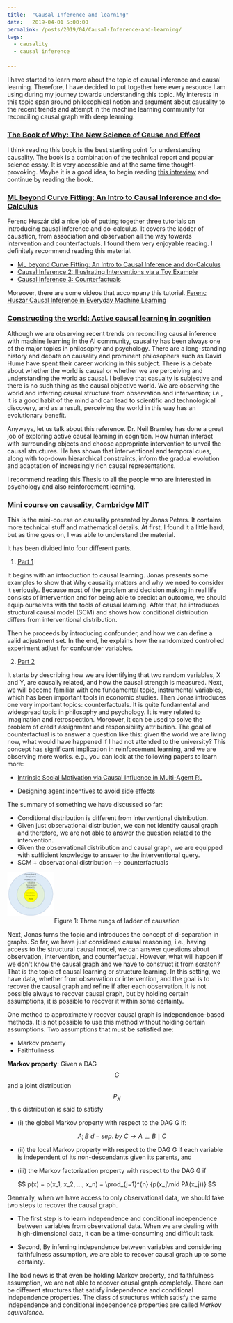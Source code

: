 ```yaml
---
title:  "Causal Inference and learning"
date:   2019-04-01 5:00:00
permalink: /posts/2019/04/Causal-Inference-and-learning/
tags:
  - causality
  - causal inference 

---
```


I have started to learn more about the topic of causal inference and causal learning. Therefore, I have decided to put together here every resource I am using during my journey towards understanding this topic. My interests in this topic span around philosophical notion and argument about causality to the recent trends and attempt in the machine learning community for reconciling causal graph with deep learning.

### [The Book of Why: The New Science of Cause and Effect](https://www.amazon.com/Book-Why-Science-Cause-Effect/dp/046509760X)

I think reading this book is the best starting point for understanding causality. The book is a combination of the technical report and popular science essay. It is very accessible and at the same time thought-provoking. Maybe it is a good idea, to begin reading [this intreview](https://www.quantamagazine.org/to-build-truly-intelligent-machines-teach-them-cause-and-effect-20180515/) and continue by reading the book.

### [ML beyond Curve Fitting: An Intro to Causal Inference and do-Calculus](https://www.inference.vc/untitled/)

Ferenc Huszár did a nice job of putting together three tutorials on introducing causal inference and do-calculus. It covers the ladder of causation, from association and observation all the way towards intervention and counterfactuals. I found them very enjoyable reading. I definitely recommend reading this material.

* [ML beyond Curve Fitting: An Intro to Causal Inference and do-Calculus](https://www.inference.vc/untitled/)
* [Causal Inference 2: Illustrating Interventions via a Toy Example](https://www.inference.vc/causal-inference-2-illustrating-interventions-in-a-toy-example/)
* [Causal Inference 3: Counterfactuals](https://www.inference.vc/causal-inference-3-counterfactuals/)

Moreover, there are some videos that accompany this tutorial. [Ferenc Huszár Causal Inference in Everyday Machine Learning](https://youtu.be/HOgx_SBBzn0)


### [Constructing the world: Active causal learning in cognition](https://www.bramleylab.ppls.ed.ac.uk/publication/2017-01-01_bramley2017phdthesis/)

Although we are observing recent trends on reconciling causal inference with machine learning in the AI community, causality has been always one of the major topics in philosophy and psychology. There are a long-standing history and debate on causality and prominent philosophers such as David Hume have spent their career working in this subject. There is a debate about whether the world is causal or whether we are perceiving and understanding the world as causal. I believe that casualty is subjective and there is no such thing as the causal objective world. We are observing the world and inferring causal structure from observation and intervention; i.e., it is a good habit of the mind and can lead to scientific and technological discovery, and as a result, perceiving the world in this way has an evolutionary benefit.

Anyways, let us talk about this reference. Dr. Neil Bramley has done a great job of exploring active causal learning in cognition. How human interact with surrounding objects and choose appropriate intervention to unveil the causal structures. He has shown that interventional and temporal cues, along with top-down hierarchical constraints, inform the gradual evolution and adaptation of increasingly rich causal representations.

I recommend reading this Thesis to all the people who are interested in psychology and also reinforcement learning. 

### Mini course on causality, Cambridge MIT
This is the mini-course on causality presented by Jonas Peters. It contains more technical stuff and mathematical details. At first, I found it a little hard, but as time goes on, I was able to understand the material.

It has been divided into four different parts.

1. [Part 1](https://www.youtube.com/watch?v=zvrcyqcN9Wo)

It begins with an introduction to causal learning. Jonas presents some examples to show that Why causality matters and why we need to consider it seriously. Because most of the problem and decision making in real life consists of intervention and for being able to predict an outcome, we should equip ourselves with the tools of causal learning. After that, he introduces structural causal model (SCM) and shows how conditional distribution differs from interventional distribution. 

Then he proceeds by introducing confounder, and how we can define a valid adjustment set. In the end, he explains how the randomized controlled experiment adjust for confounder variables. 

2. [Part 2](https://youtu.be/bHOGP5o3Vu0)

It starts by describing how we are identifying that two random variables, X and Y, are causally related, and how the causal strength is measured. Next, we will become familiar with one fundamental topic, instrumental variables, which has been important tools in economic studies. Then Jonas introduces one very important topics: counterfactuals. It is quite fundamental and widespread topic in philosophy and psychology. It is very related to imagination and retrospection. Moreover, it can be used to solve the problem of credit assignment and responsibility attribution. The goal of counterfactual is to answer a question like this: given the world we are living now, what would have happened if I had not attended to the university? This concept has significant implication in reinforcement learning, and we are observing more works. e.g., you can look at the following papers to learn more:

- [Intrinsic Social Motivation via Causal Influence in Multi-Agent RL](https://www.media.mit.edu/publications/intrinsic-social-motivation-via-causal-influence-in-multi-agent-rl/)

- [Designing agent incentives to avoid side effects](https://medium.com/@deepmindsafetyresearch/designing-agent-incentives-to-avoid-side-effects-e1ac80ea6107)

The summary of something we have discussed so far:
- Conditional distribution is different from interventional distribution.
- Given just observational distribution, we can not identify causal graph and therefore, we are not able to answer the question related to the intervention.
- Given the observational distribution and causal graph, we are equipped with sufficient knowledge to answer to the interventional query.
- SCM + observational distribution --> counterfactuals

<div class="imgcap">
<img src="/images/assets/Causal_Inference_and_learning/ladder_of_causation.PNG" height="100" class="center">
<div class="thecap" style="text-align:center">Figure 1: Three rungs of ladder of causation</div>
</div>

Next, Jonas turns the topic and introduces the concept of d-separation in graphs. So far, we have just considered causal reasoning, i.e., having access to the structural causal model, we can answer questions about observation, intervention, and counterfactual. However, what will happen if we don't know the causal graph and we have to construct it from scratch? That is the topic of causal learning or structure learning. In this setting, we have data, whether from observation or intervention, and the goal is to recover the causal graph and refine if after each observation. It is not possible always to recover causal graph, but by holding certain assumptions, it is possible to recover it within some certainty.

One method to approximately recover causal graph is independence-based methods. It is not possible to use this method without holding certain assumptions. Two assumptions that must be satisfied are:

- Markov property
- Faithfullness

**Markov property**: Given a DAG $$G$$ and a joint distribution $$P_X$$, this distribution is said to satisfy
- (i) the global Markov property with respect to the DAG G if:

    $$ A; B\ d-sep.\ by\ C \rightarrow A \perp B \mid C $$

- (ii) the local Markov property with respect to the DAG G if each variable is independent of its non-descendants given 
its parents, and

- (iii) the Markov factorization property with respect to the DAG G if

$$ p(x) = p(x_1, x_2, ..., x_n) = \prod_{j=1}^{n} {p(x_j\mid PA(x_j))} $$

Generally, when we have access to only observational data, we should take two steps to recover the causal graph.

- The first step is to learn independence and conditional independence between variables from observational data. When we are dealing with high-dimensional data, it can be a time-consuming and difficult task.

- Second, By inferring independence between variables and considering faithfulness assumption, we are able to recover causal graph up to some certainty.

The bad news is that even be holding Markov property, and faithfulness assumption, we are not able to recover causal graph completely. There can be different structures that satisfy independence and conditional independence properties. The class of structures which satisfy the same independence and conditional independence properties are called *Markov equivalence*. 


